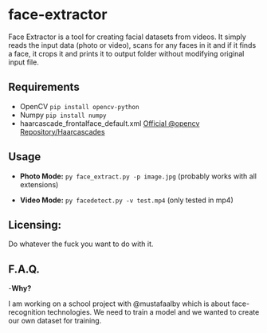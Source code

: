 # face-extractor

Face Extractor is a tool for creating facial datasets from videos. It simply reads the input data (photo or video), scans for any faces in it and if it finds a face, it crops it and prints it to output folder without modifying original input file.


## Requirements

- OpenCV ```pip install opencv-python```
- Numpy ```pip install numpy```
- haarcascade_frontalface_default.xml [Official @opencv Repository/Haarcascades](https://github.com/opencv/opencv/tree/master/data/haarcascades)


## Usage

- **Photo Mode:**
```py face_extract.py -p image.jpg``` (probably works with all extensions)

- **Video Mode:**
```py facedetect.py -v test.mp4``` (only tested in mp4)


## Licensing:
Do whatever the fuck you want to do with it.


## F.A.Q.
-**Why?**

I am working on a school project with @mustafaalby which is about face-recognition technologies. We need to train a model and we wanted to create our own dataset for training.
